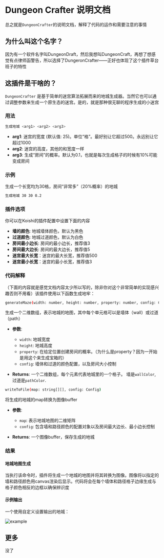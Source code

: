 # Dungeon Crafter 说明文档

总之就是`DungeonCrafter`的说明文档，解释了代码的运作和需要注意的事情

## 为什么叫这个名字？

因为有一个软件名字叫DungeonDraft，然后我想叫DungeonCraft，再想了想感觉有点律师函警告，所以选择了DungeronCrafter——正好也体现了这个插件草台班子的特性

## 这插件是干啥的？

`DungeonCrafter` 是基于简单的迷宫算法拓展而来的地城生成器。当然它也可以通过调整参数来生成一个原生态的迷宫。是的，就是那种很无聊的程序生成的小迷宫

### 用法

```sh
生成地城 <arg1> <arg2> <arg3>
```

- **arg1**: 迷宫的宽度 (默认值: 25)。单位“格”。最好别让它超过500。永远别让它超过1000
- **arg2**: 迷宫的高度，其他的和宽度一样
- **arg3**: 生成“房间”的概率。默认为0.1，也就是每次生成格子的时候有10%可能变成房间

### 示例

生成一个长宽均为30格，房间“非常多”（20%概率）的地城

```sh
生成地城 30 30 0.2
```

### 插件选项

你可以在Koishi的插件配置中设置下面的内容

- **墙的颜色**: 地城墙体颜色，默认为黑色
- **过道颜色**: 地城过道颜色，默认为白色
- **房间最小边长**: 房间的最小边长，推荐值3
- **房间最大边长**: 房间的最大边长，推荐值5
- **迷宫最大长宽**：迷宫的最大长宽，推荐值500
- **迷宫最小长宽**：迷宫的最小长宽，推荐值3

### 代码解释

（下面的内容就是感觉文档内容太少所以写的，除非你对这个非常简单的实现感兴趣否则不用看）该插件使用以下函数生成地牢：

```sh
generateMaze(width: number, height: number, property: number, config: Config): string[][]
```

生成一个二维数组，表示地城的地图，其中每个单元格可以是墙体（wall）或过道（path）

- **参数**:
  - `width`: 地城宽度
  - `height`: 地城高度
  - `property`: 在给定位置创建房间的概率。（为什么是property？因为一开始是用这个来生成宝箱的）
  - `config`: 墙体和过道的颜色配置，以及房间大小控制

- **Returns**: 一个二维数组，每个元素代表地城里的一个格子。 墙是`wallColor`, 过道是`pathColor`.

```sh
writeToFile(map: string[][], config: Config)
```

将生成的地城的map转换为图像buffer

- **参数**:
  - `map`: 表示地城地图的二维矩阵
  - `config`: 包含墙和路径颜色的配置对象以及房间最大边长、最小边长控制

- **Returns**: 一个图像buffer，保存生成的地城

### 结果

#### 地城地图生成

当执行该命令时，插件将生成一个地城的地图并将其转换为图像。图像将以指定的墙和路径颜色用canvas渲染后显示。代码将会在每个墙体和路径格子边缘生成与格子颜色相反的边框以确保辨识度

#### 示例输出

一个使用自定义设置输出的地城：

![example](https://s2.loli.net/2024/08/09/rSzQeUwBsWhpEvV.png)

## 更多

没了
